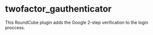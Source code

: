 twofactor_gauthenticator
========================

This RoundCube plugin adds the Google 2-step verification to the login proccess.
